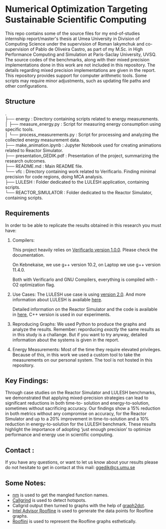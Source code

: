 # Numerical Optimization Targeting Sustainable Scientific Computing

This repo contains some of the source files for my end-of-studies internship report/master's thesis at Umea University in Division of Computing Science under the supervision of Roman Iakymchuk and co-supervision of Pablo de Oliveira Castro, as part of my M.Sc. in High Performance Computing and Simulation at Paris-Saclay University, UVSQ.<br>
The source codes of the benchmarks, along with their mixed precision implementations done in this work are not included in this repository. The details regarding mixed precision implementations are given in the report.<br>
This repository provides support for computer arithmetic tools. Some scripts may require minor adjustments, such as updating file paths and other configurations.<br>

## Structure

.<br>
├── energy			: Directory containing scripts related to energy measurements.<br>
│   ├── measure_energy.py	: Script for measuring energy consumption using specific tools.<br>
│   └── process_measurements.py	: Script for processing and analyzing the collected energy measurement data.<br>
├── make_animation.ipynb	: Jupyter Notebook used for creating animations related to Reactor Simulator.<br>
├── presentation_GEDIK.pdf	: Presentation of the project, summarizing the research outcomes.<br>
├── README.md			: Main README file.<br>
└── vfc				: Directory containing work related to Verificarlo. Finding minimal precision for code regions, doing MCA analysis.<br> 
    ├── LULESH			: Folder dedicated to the LULESH application, containing scripts.<br>
    └── REACTOR_SIMULATOR	: Folder dedicated to the Reactor Simulator, containing scripts.<br>
## Requirements
In order to be able to replicate the results obtained in this research you must have:

1. Compilers:

   This project heavily relies on [Verificarlo version 1.0.0](https://github.com/verificarlo). Please check the documentation.
   
   On Kebnekaise, we use g++ version 10.2, on Laptop we use g++ version 11.4.0.

   Both with Verificarlo and GNU Compilers, everything is compiled with -O2 optimization flag.
 
2. Use Cases:
   The LULESH use case is using [version 2.0](https://github.com/LLNL/LULESH). And more information about LULESH is available [here](https://asc.llnl.gov/codes/proxy-apps/lulesh).

   Detailed information on the Reactor Simulator and the code is available in [here](https://people.math.sc.edu/Burkardt/cpp_src/reactor_simulation/reactor_simulation.html), C++ version is used in our experiments.

3. Reproducing Graphs:
   We used Python to produce the graphs and analyze the results.
   Remember: reporducing *exactly* the same results as in this study is a challange. But if you want to try anyway, detailed information about the systems is given in the report.

4. Energy Measurements:
   Most of the time they require elevated privileges. Because of this, in this work we used a custom tool to take the measurements on our personal system. The tool is not hosted in this repository. 

## Key Findings:
Through case studies on the Reactor Simulator and LULESH benchmarks, we demonstrated
that applying mixed-precision strategies can lead to significant reductions in both time-to-
solution and energy-to-solution, sometimes without sacrificing accuracy. Our findings show a
15% reduction in both metrics without any compromise on accuracy, for the Reactor Simulator
and up to a 20% improvement in time-to-solution and a 10% reduction in energy-to-solution
for the LULESH benchmark. These results highlight the importance of adopting ‘just enough
precision’ to optimize performance and energy use in scientific computing.

## Contact :
If you have any questions, or want to let us know about your results please do not hesitate to get in  contact at this mail:
ggedik@cs.umu.se


## Some Notes:
- [nm](https://www.man7.org/linux/man-pages/man1/nm.1.html) is used to get the mangled function names.
- [Callgrind](https://valgrind.org/docs/manual/cl-manual.html) is used to detect hotspots.
- Callgrid output then turned to graphs with the help of [graph2dot](https://github.com/jrfonseca/gprof2dot).
- [Intel Advisor Roofline](https://www.intel.com/content/www/us/en/developer/articles/guide/intel-advisor-roofline.html) is used to generate the data points for Roofline graphs. 
- [Rooflini](https://github.com/giopaglia/rooflini) is used to represent the Roofline graphs esthetically. 
